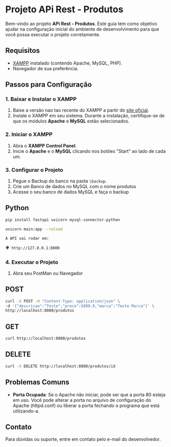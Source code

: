 # Projeto APi Rest - Produtos

Bem-vindo ao projeto **APi Rest - Produtos**. Este guia tem como objetivo ajudar na configuração inicial do ambiente de desenvolvimento para que você possa executar o projeto corretamente.

## Requisitos

- [XAMPP](https://www.apachefriends.org/index.html) instalado (contendo Apache, MySQL, PHP).
- Navegador de sua preferência.

## Passos para Configuração

### 1. Baixar e Instalar o XAMPP

1. Baixe a versão nao tao recente do XAMPP a partir do [site oficial](https://www.apachefriends.org/index.html).
2. Instale o XAMPP em seu sistema. Durante a instalação, certifique-se de que os módulos **Apache** e **MySQL** estão selecionados.

### 2. Iniciar o XAMPP

1. Abra o **XAMPP Control Panel**.
2. Inicie o **Apache** e o **MySQL** clicando nos botões "Start" ao lado de cada um.

### 3. Configurar o Projeto

1. Pegue o Backup do banco na pasta `\backup`.
2. Crie um Banco de dados no MySQL com o nome produtos
3. Acesse o seu banco de dados MySQL e faça o backup
## Python
```bash
pip install fastapi uvicorn mysql-connector-python
```

```bash
uvicorn main:app --reload
````
```
A API vai rodar em:

🌍 http://127.0.0.1:8000
```

### 4. Executar o Projeto

1. Abra seu PostMan ou Navegador
## POST 
```bash
curl -X POST -H "Content-Type: application/json" \
-d '{"descricao":"Teste","preco":5899.9,"marca":"Teste Marca"}' \
http://localhost:8080/produtos
```

## GET
```bash
curl http://localhost:8080/produtos
```

## DELETE
```bash
curl -X DELETE http://localhost:8080/produtos/id
```

## Problemas Comuns

- **Porta Ocupada**: Se o Apache não iniciar, pode ser que a porta 80 esteja em uso. Você pode alterar a porta no arquivo de configuração do Apache (httpd.conf) ou liberar a porta fechando o programa que está utilizando-a.

## Contato

Para dúvidas ou suporte, entre em contato pelo e-mail do desenvolvedor.


